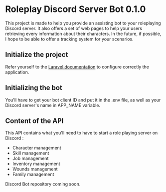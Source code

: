 # Roleplay Discord Server Bot 0.1.0
This project is made to help you provide an assisting bot to your roleplaying Discord server. It also offers a set of web pages to help your users retrieving every information about their characters. 
In the future, if possible, I hope to be able to offer a tracking system for your scenarios.

## Initialize the project
Refer yourself to the [Laravel documentation](https://laravel.com/docs/7.x/installation#configuration) to configure correctly the application.

## Initializing the bot
You'll have to get your bot client ID and put it in the .env file, as well as your Discord server's name in APP_NAME variable.

## Content of the API
This API contains what you'll need to have to start a role playing server on Discord :
* Character management
* Skill management
* Job management
* Inventory management
* Wounds management
* Family management

Discord Bot repository coming soon.
